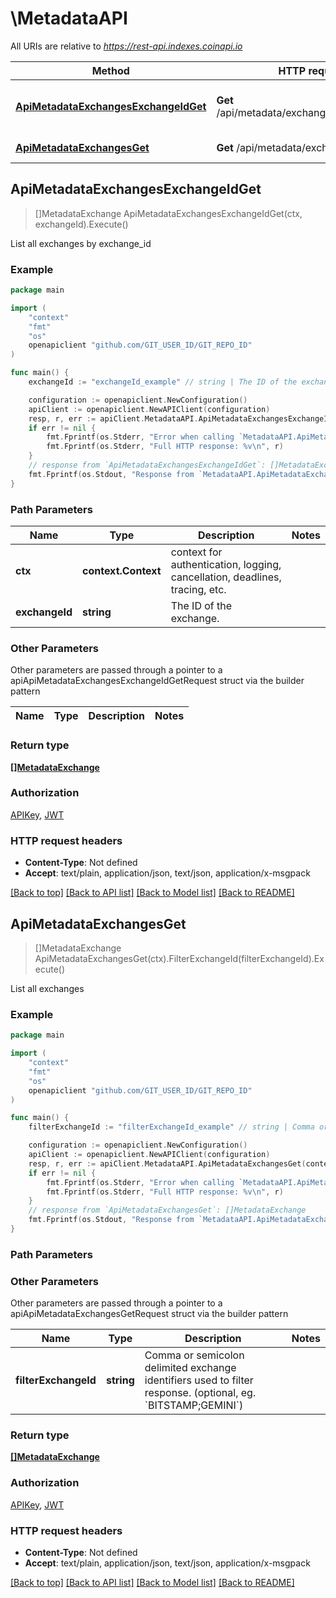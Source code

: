 # \MetadataAPI

All URIs are relative to *https://rest-api.indexes.coinapi.io*

Method | HTTP request | Description
------------- | ------------- | -------------
[**ApiMetadataExchangesExchangeIdGet**](MetadataAPI.md#ApiMetadataExchangesExchangeIdGet) | **Get** /api/metadata/exchanges/{exchange_id} | List all exchanges by exchange_id
[**ApiMetadataExchangesGet**](MetadataAPI.md#ApiMetadataExchangesGet) | **Get** /api/metadata/exchanges | List all exchanges



## ApiMetadataExchangesExchangeIdGet

> []MetadataExchange ApiMetadataExchangesExchangeIdGet(ctx, exchangeId).Execute()

List all exchanges by exchange_id

### Example

```go
package main

import (
	"context"
	"fmt"
	"os"
	openapiclient "github.com/GIT_USER_ID/GIT_REPO_ID"
)

func main() {
	exchangeId := "exchangeId_example" // string | The ID of the exchange.

	configuration := openapiclient.NewConfiguration()
	apiClient := openapiclient.NewAPIClient(configuration)
	resp, r, err := apiClient.MetadataAPI.ApiMetadataExchangesExchangeIdGet(context.Background(), exchangeId).Execute()
	if err != nil {
		fmt.Fprintf(os.Stderr, "Error when calling `MetadataAPI.ApiMetadataExchangesExchangeIdGet``: %v\n", err)
		fmt.Fprintf(os.Stderr, "Full HTTP response: %v\n", r)
	}
	// response from `ApiMetadataExchangesExchangeIdGet`: []MetadataExchange
	fmt.Fprintf(os.Stdout, "Response from `MetadataAPI.ApiMetadataExchangesExchangeIdGet`: %v\n", resp)
}
```

### Path Parameters


Name | Type | Description  | Notes
------------- | ------------- | ------------- | -------------
**ctx** | **context.Context** | context for authentication, logging, cancellation, deadlines, tracing, etc.
**exchangeId** | **string** | The ID of the exchange. | 

### Other Parameters

Other parameters are passed through a pointer to a apiApiMetadataExchangesExchangeIdGetRequest struct via the builder pattern


Name | Type | Description  | Notes
------------- | ------------- | ------------- | -------------


### Return type

[**[]MetadataExchange**](MetadataExchange.md)

### Authorization

[APIKey](../README.md#APIKey), [JWT](../README.md#JWT)

### HTTP request headers

- **Content-Type**: Not defined
- **Accept**: text/plain, application/json, text/json, application/x-msgpack

[[Back to top]](#) [[Back to API list]](../README.md#documentation-for-api-endpoints)
[[Back to Model list]](../README.md#documentation-for-models)
[[Back to README]](../README.md)


## ApiMetadataExchangesGet

> []MetadataExchange ApiMetadataExchangesGet(ctx).FilterExchangeId(filterExchangeId).Execute()

List all exchanges



### Example

```go
package main

import (
	"context"
	"fmt"
	"os"
	openapiclient "github.com/GIT_USER_ID/GIT_REPO_ID"
)

func main() {
	filterExchangeId := "filterExchangeId_example" // string | Comma or semicolon delimited exchange identifiers used to filter response. (optional, eg. `BITSTAMP;GEMINI`) (optional)

	configuration := openapiclient.NewConfiguration()
	apiClient := openapiclient.NewAPIClient(configuration)
	resp, r, err := apiClient.MetadataAPI.ApiMetadataExchangesGet(context.Background()).FilterExchangeId(filterExchangeId).Execute()
	if err != nil {
		fmt.Fprintf(os.Stderr, "Error when calling `MetadataAPI.ApiMetadataExchangesGet``: %v\n", err)
		fmt.Fprintf(os.Stderr, "Full HTTP response: %v\n", r)
	}
	// response from `ApiMetadataExchangesGet`: []MetadataExchange
	fmt.Fprintf(os.Stdout, "Response from `MetadataAPI.ApiMetadataExchangesGet`: %v\n", resp)
}
```

### Path Parameters



### Other Parameters

Other parameters are passed through a pointer to a apiApiMetadataExchangesGetRequest struct via the builder pattern


Name | Type | Description  | Notes
------------- | ------------- | ------------- | -------------
 **filterExchangeId** | **string** | Comma or semicolon delimited exchange identifiers used to filter response. (optional, eg. &#x60;BITSTAMP;GEMINI&#x60;) | 

### Return type

[**[]MetadataExchange**](MetadataExchange.md)

### Authorization

[APIKey](../README.md#APIKey), [JWT](../README.md#JWT)

### HTTP request headers

- **Content-Type**: Not defined
- **Accept**: text/plain, application/json, text/json, application/x-msgpack

[[Back to top]](#) [[Back to API list]](../README.md#documentation-for-api-endpoints)
[[Back to Model list]](../README.md#documentation-for-models)
[[Back to README]](../README.md)

